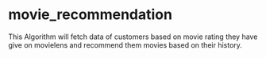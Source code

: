 # movie_recommendation
This Algorithm will fetch data of customers based on movie rating they have give on movielens and recommend them movies based on their history.
